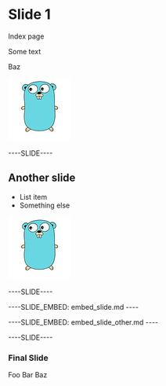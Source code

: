 
# Slide 1

Index page

Some text

Baz

![Gopher Logo](assets/img/gopher.jpg)

----SLIDE----

## Another slide

* List item
* Something else

![Gopher Logo](assets/img/gopher.jpg)


----SLIDE----

----SLIDE_EMBED: embed_slide.md ----

----SLIDE_EMBED: embed_slide_other.md ----

----SLIDE----

### Final Slide

<!-- .slide: data-background-image="assets/img/gopher.jpg" -->

Foo Bar Baz
